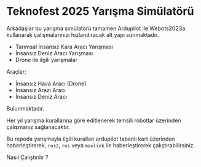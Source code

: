 
# Teknofest 2025 Yarışma Simülatörü


Arkadaşlar bu yarışma simülatörü tamamen Ardupilot ile Webots2023a kullanarak çalışmalarınızı hızlandıracak alt yapı sunmaktadır.

* Tarımsal İnsansız Kara Aracı Yarışması
* İnsansız Deniz Aracı Yarışması
* Drone ile ilgili yarışmalar

Araçlar;
- İnsansız Hava Aracı (Drone)
- İnsansız Arazi Aracı
- İnsansız Deniz Aracı

Bulunmaktadır.

Her yıl yarışma kurallarına göre editlenerek temsili robotlar üzerinden çalışmanız sağlanacaktır.

Bu repoda yarışmayla ilgili kuralları ardupilot tabanlı kart üzerinden haberleştirerek, `ros2`, `ros` veya `mavlink` ile haberleştirerek çalıştırabilirsiniz.

Nasıl Çalıştırılır ?
